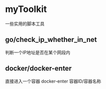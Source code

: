 # myToolkit
一些实用的脚本工具

## go/check_ip_whether_in_net
判断一个IP地址是否在某个网段内

## docker/docker-enter
直接进入一个容器  docker-enter 容器ID/容器名称